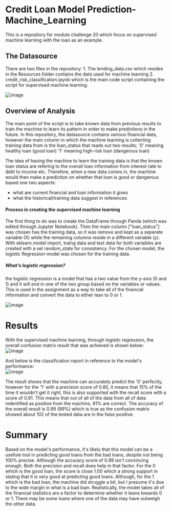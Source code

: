 # Credit Loan Model Prediction-Machine_Learning
This is a repository for module challenge 20 which focus on supervised machine learning with the loan as an example.

<h2> The Datasource</h2>
There are two files in the repository:
1. The lending_data.csv which resides in the Resources folder contains the data used for machine learning
2. credit_risk_classification.ipynb which is the main code script containing the script for supervised machine learning. </br>

![image](https://github.com/Nisloen/Assignment-20-Machine-Learning/assets/134130254/c9cfddeb-9921-4e28-aae3-dd3e4b064745)


## Overview of Analysis
The main point of the script is to take known data from previous results to train the machine to learn its pattern in order to 
make predictions in the future. In this repository, the datasource contains various financial data, however the main column in which the machine learning is collecting training data from 
is the loan_status that reads out two results;
'0' meaning healthy loan (good loan)
'1' meaning high-risk loan (dangerous loan)

The idea of having the machine to learn the training data is that the known loan status are refering to the overall loan information from interest rate to debt to income etc. Therefore, when
a new data comes in, the machine would then make a prediction on whether that loan is good or dangerous based one two aspects:
- what are current financial and loan information it gives
- what the historical/training data suggest in references

<h4>Process in creating the supervised machine learning</h4>
The first thing to do was to create the DataFrame through Panda (which was edited through Jupyter Notebook). Then the main column ["loan_status"] was chosen has the training data, so it was remove 
and kept as a seperate variable (X) while the remaining columns reside in a different variable (y).
With sklearn.model import, traing data and test data for both variables are created with a set random_state for consistency.
For the chosen model, the logistic Regression model was chosen for the training data.

<h5> What's logistic regression?</h5>
the logistic regression is a model that has a two value from the y-axis (0 and 1) and it will end in one of the two group based on the variables or values. This is used in the assignment as a way to take
all of the financial information and convert the data to either lean to 0 or 1. </br>

![image](https://github.com/Nisloen/Assignment-20-Machine-Learning/assets/134130254/b0d7ae43-0319-47c5-9765-747aa61f37ca)


# Results
With the supervised machine learning, through logistic regression, the overall confusion matrix result that was achieved is shown below: </br>
![image](https://github.com/Nisloen/Assignment-20-Machine-Learning/assets/134130254/15be2132-7ef2-4dc8-8498-c1f078b1e6e1)

And below is the classification report in reference to the model's performance: </br>
![image](https://github.com/Nisloen/Assignment-20-Machine-Learning/assets/134130254/906263d5-a15e-4aef-a344-68176adf80a8)

The result shows that the machine can accurately predict the '0' perfectly, however for the '1' with a precision score of 0.85, it means that 15% of the time it wouldn't get it right, this is also supported
with the recall score with a score of 0.91. This means that out of all of the data from all of data indentified as positive from the machine, 91% are correct. The accuracy of the overall result is 0.99 (99%)
which is true as the confusion matrix showed about 102 of the tested data are in the false positive. 

# Summary

Based on the model's performance, it's likely that this model can be a usefule tool in predicting good loans from the bad loans, despite not being 100% precise. Although the accuracy score of 0.99 isn't convincing
enough. Both the precision and recall does help in that factor. For the 0 which is the good loan, the score is close 1.00 which a strong support in stating that it is very good at predicting good loans.
Although, for the 1 which is the bad loan, the machine did struggle a bit, but I presume it's due to the wide margin in what is a bad loan.
Realistically, the model takes all of the financial statistics are a factor to determine whether it leans towards 0 or 1. There may be some loans where one of the data may have outweigh the other data.
